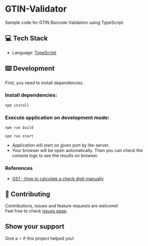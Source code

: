 # GTIN-Validator
 Sample code for GTIN Barcode Validation using TypeScript


## 💻 Tech Stack

- Language: [TypeScript](https://www.typescriptlang.org/)

## ⌨️ Development

First, you need to install dependencies.

### Install dependencies:

```
npm install
```

### Execute application on development mode:

```
npm run build
```

```
npm run start
```

- Application will start on given port by lite-server.
- Your browser will be open automatically. Then you can check the console logs to see the results on browser.


### References
- [GS1 - How to calculate a check digit manually](https://www.gs1.org/services/how-calculate-check-digit-manually)

## 🤝 Contributing

Contributions, issues and feature requests are welcome!<br />Feel free to check [issues page](https://github.com/mehmetnuribolat/GTIN-Validator/issues).

## Show your support

Give a ⭐️ if this project helped you!
